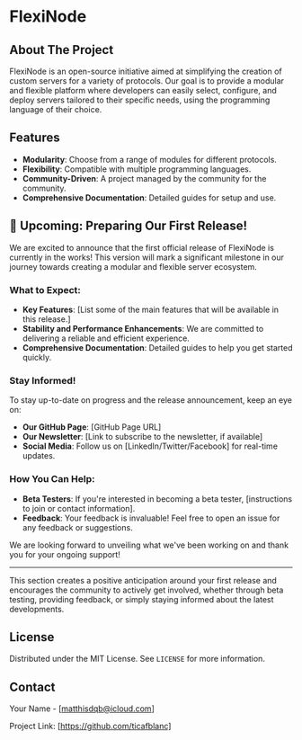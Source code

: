 # FlexiNode

## About The Project

FlexiNode is an open-source initiative aimed at simplifying the creation of custom servers for a variety of protocols. Our goal is to provide a modular and flexible platform where developers can easily select, configure, and deploy servers tailored to their specific needs, using the programming language of their choice.

## Features

- **Modularity**: Choose from a range of modules for different protocols.
- **Flexibility**: Compatible with multiple programming languages.
- **Community-Driven**: A project managed by the community for the community.
- **Comprehensive Documentation**: Detailed guides for setup and use.

## 🚀 Upcoming: Preparing Our First Release!

We are excited to announce that the first official release of FlexiNode is currently in the works! This version will mark a significant milestone in our journey towards creating a modular and flexible server ecosystem.

### What to Expect:
- **Key Features**: [List some of the main features that will be available in this release.]
- **Stability and Performance Enhancements**: We are committed to delivering a reliable and efficient experience.
- **Comprehensive Documentation**: Detailed guides to help you get started quickly.

### Stay Informed!
To stay up-to-date on progress and the release announcement, keep an eye on:
- **Our GitHub Page**: [GitHub Page URL]
- **Our Newsletter**: [Link to subscribe to the newsletter, if available]
- **Social Media**: Follow us on [LinkedIn/Twitter/Facebook] for real-time updates.

### How You Can Help:
- **Beta Testers**: If you're interested in becoming a beta tester, [instructions to join or contact information].
- **Feedback**: Your feedback is invaluable! Feel free to open an issue for any feedback or suggestions.

We are looking forward to unveiling what we've been working on and thank you for your ongoing support!

---

This section creates a positive anticipation around your first release and encourages the community to actively get involved, whether through beta testing, providing feedback, or simply staying informed about the latest developments.

<!--- ## Getting Started

To start using FlexiNode, clone this repository and follow the setup instructions.

```bash
git clone [REPO_URL]
```

### Prerequisites

- etc....

### Installation

Provide the steps for installing your project.

```bash
# Example installation command
```

## Usage

Provide examples of how to use your project. Include code snippets or commands.

```bash
# Example usage
```

## Contributing

Contributions are what make the open-source community such an amazing place to learn, inspire, and create. Any contributions you make are **greatly appreciated**.

1. Fork the Project
2. Create your Feature Branch (`git checkout -b feature/AmazingFeature`)
3. Commit your Changes (`git commit -m 'Add some AmazingFeature'`)
4. Push to the Branch (`git push origin feature/AmazingFeature`)
5. Open a Pull Request --->

## License

Distributed under the MIT License. See `LICENSE` for more information.

## Contact

Your Name - [matthisdqb@icloud.com]

Project Link: [https://github.com/ticafblanc]

